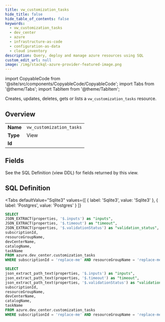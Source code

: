 ```yaml
--- 
title: vw_customization_tasks
hide_title: false
hide_table_of_contents: false
keywords:
  - vw_customization_tasks
  - dev_center
  - azure
  - infrastructure-as-code
  - configuration-as-data
  - cloud inventory
description: Query, deploy and manage azure resources using SQL
custom_edit_url: null
image: /img/stackql-azure-provider-featured-image.png
---
```


import CopyableCode from '@site/src/components/CopyableCode/CopyableCode';
import Tabs from '@theme/Tabs';
import TabItem from '@theme/TabItem';

Creates, updates, deletes, gets or lists a <code>vw_customization_tasks</code> resource.

## Overview
<table><tbody>
<tr><td><b>Name</b></td><td><code>vw_customization_tasks</code></td></tr>
<tr><td><b>Type</b></td><td>View</td></tr>
<tr><td><b>Id</b></td><td><CopyableCode code="azure.dev_center.vw_customization_tasks" /></td></tr>
</tbody></table>

## Fields

See the SQL Definition (view DDL) for fields returned by this view.

## SQL Definition

<Tabs
defaultValue="Sqlite3"
values={[
{ label: 'Sqlite3', value: 'Sqlite3' },
{ label: 'Postgres', value: 'Postgres' }
]}
>
<TabItem value="Sqlite3">

```sql
SELECT
JSON_EXTRACT(properties, '$.inputs') as "inputs",
JSON_EXTRACT(properties, '$.timeout') as "timeout",
JSON_EXTRACT(properties, '$.validationStatus') as "validation_status",
subscriptionId,
resourceGroupName,
devCenterName,
catalogName,
taskName
FROM azure.dev_center.customization_tasks
WHERE subscriptionId = 'replace-me' AND resourceGroupName = 'replace-me' AND devCenterName = 'replace-me' AND catalogName = 'replace-me';
```

</TabItem>
<TabItem value="Postgres">

```sql
SELECT
json_extract_path_text(properties, '$.inputs') as "inputs",
json_extract_path_text(properties, '$.timeout') as "timeout",
json_extract_path_text(properties, '$.validationStatus') as "validation_status",
subscriptionId,
resourceGroupName,
devCenterName,
catalogName,
taskName
FROM azure.dev_center.customization_tasks
WHERE subscriptionId = 'replace-me' AND resourceGroupName = 'replace-me' AND devCenterName = 'replace-me' AND catalogName = 'replace-me';
```

</TabItem>
</Tabs>
